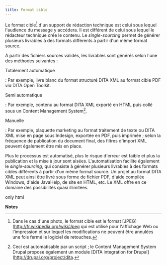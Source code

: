 ```yaml
---
title: Format cible
---
```


Le format cible[^1] d'un support de rédaction technique est celui sous
lequel l'audience du message y accédera. Il est différent de celui sous
lequel le rédacteur technique crée le contenu. Le *single-sourcing*
permet de générer plusieurs livrables à des formats différents à partir
d'un même format source.

À partir des fichiers sources validés, les livrables sont générés selon
l'une des méthodes suivantes :

Totalement automatique

:   Par exemple, livre blanc du format structuré DITA XML au format
    cible PDF *via* DITA Open Toolkit.

Semi automatique

:   Par exemple, contenu au format DITA XML exporté en HTML puis collé
    sous un Content Management System[^2].

Manuelle

:   Par exemple, plaquette marketing au format traitement de texte ou
    DITA XML mise en page sous Indesign, exportée en PDF, puis
    imprimée ; selon la fréquence de publication du document final, des
    filtres d'import XML peuvent également être mis en place.

Plus le processus est automatisé, plus le risque d'erreur est faible et
plus la publication et la mise à jour sont aisées. L'automatisation
facilite également le *single-sourcing*, qui consiste à générer
plusieurs livrables à des formats cibles différents à partir d'un même
format source. Un projet au format DITA XML peut ainsi être livré sous
forme de fichier PDF, d'aide compilée Windows, d'aide JavaHelp, de
site en HTML, etc. Le XML offre en ce domaine des possibilités quasi
illimitées.

 only
html

**Notes**


[^1]: Dans le cas d'une photo, le format cible est le format
    \[JPEG\](<http://fr.wikipedia.org/wiki/Jpeg> qui est utilisé pour
    l'affichage Web ou l'impression et sur lequel les modifications ne
    peuvent être annulées une fois fermé le logiciel de retouches.

[^2]: Ceci est automatisable par un script ; le Content Management
    System Drupal propose également un module \[DITA integration for
    Drupal\](<http://drupal.org/project/dita>.
